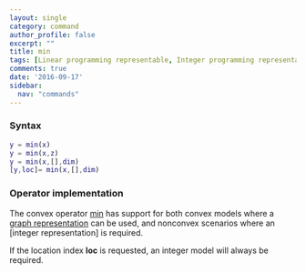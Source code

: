 ```yaml
---
layout: single
category: command
author_profile: false
excerpt: ""
title: min
tags: [Linear programming representable, Integer programming representable]
comments: true
date: '2016-09-17'
sidebar:
  nav: "commands"
---
```



### Syntax

````matlab
y = min(x)
y = min(x,z)
y = min(x,[],dim)
[y,loc]= min(x,[],dim)
````

### Operator implementation

The convex operator [min](/command/min) has support for both convex models where a [graph representation](/tutorial/nonlinearoperatorsgraphs) can be used, and nonconvex scenarios where an [integer representation] is required.

If the location index **loc** is requested, an integer model will always be required.
